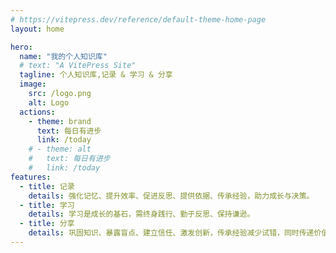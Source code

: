 ```yaml
---
# https://vitepress.dev/reference/default-theme-home-page
layout: home

hero:
  name: "我的个人知识库"
  # text: "A VitePress Site"
  tagline: 个人知识库,记录 & 学习 & 分享
  image:
    src: /logo.png
    alt: Logo
  actions:
    - theme: brand
      text: 每日有进步
      link: /today
    # - theme: alt
    #   text: 每日有进步
    #   link: /today
features:
  - title: 记录
    details: 强化记忆、提升效率、促进反思、提供依据、传承经验，助力成长与决策。
  - title: 学习
    details: 学习是成长的基石，需终身践行、勤于反思、保持谦逊。
  - title: 分享
    details: 巩固知识、暴露盲点、建立信任、激发创新，传承经验减少试错，同时传递价值、提升影响力，通过反馈完善自我，促进个人与群体共同成长
---
```

